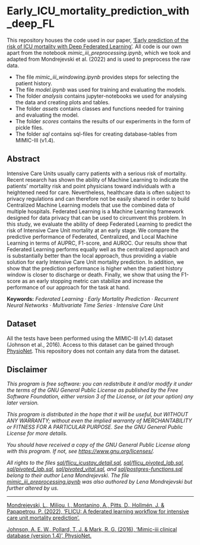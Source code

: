 # Early_ICU_mortality_prediction_with_deep_FL

This repository houses the code used in our paper, [‘Early prediction of the risk of ICU mortality with Deep Federated Learning’](http://arxiv.org/abs/2212.00554). All code is our own apart from the notebook *mimic_iii_preprocessing.ipynb*, which we took and adapted from Mondrejevski et al. (2022) and is used to preprocess the raw data.

- The file *mimic_iii_windowing.ipynb* provides steps for selecting the patient history.
- The file *model.ipynb* was used for training and evaluating the models.
- The folder *analysis* contains jupyter-notebooks we used for analysing the data and creating plots and tables.
- The folder *assets* contains classes and functions needed for training and evaluating the model.
- The folder *scores* contains the results of our experiments in the form of pickle files.
- The folder *sql* contains sql-files for creating database-tables from MIMIC-III (v1.4).

## Abstract

Intensive Care Units usually carry patients with a serious risk of mortality. Recent research has shown the ability of Machine Learning to indicate the patients’ mortality risk and point physicians toward individuals with a heightened need for care. Nevertheless, healthcare data is often subject to privacy regulations and can therefore not be easily shared in order to build Centralized Machine Learning models that use the combined data of multiple hospitals. Federated Learning is a Machine Learning framework designed for data privacy that can be used to circumvent this problem. In this study, we evaluate the ability of deep Federated Learning to predict the risk of Intensive Care Unit mortality at an early stage. We compare the predictive performance of Federated, Centralized, and Local Machine Learning in terms of AUPRC, F1-score, and AUROC. Our results show that Federated Learning performs equally well as the centralized approach and is substantially better than the local approach, thus providing a viable solution for early Intensive Care Unit mortality prediction. In addition, we show that the prediction performance is higher when the patient history window is closer to discharge or death. Finally, we show that using the F1-score as an early stopping metric can stabilize and increase the performance of our approach for the task at hand.

**Keywords:** *Federated Learning* · *Early Mortality Prediction* · *Recurrent Neural Networks* · *Multivariate Time Series* · *Intensive Care Unit*

## Dataset

All the tests have been performed using the MIMIC-III (v1.4) dataset (Johnson et al., 2016). Access to this dataset can be gained through [PhysioNet](https://physionet.org/content/mimiciii/1.4/). This repository does not contain any data from the dataset.

## Disclaimer

*This program is free software: you can redistribute it and/or modify
it under the terms of the GNU General Public License as published by
the Free Software Foundation, either version 3 of the License, or
(at your option) any later version.*

*This program is distributed in the hope that it will be useful,
but WITHOUT ANY WARRANTY; without even the implied warranty of
MERCHANTABILITY or FITNESS FOR A PARTICULAR PURPOSE.  See the
GNU General Public License for more details.*

*You should have received a copy of the GNU General Public License
along with this program.  If not, see <https://www.gnu.org/licenses/>.*

*All rights to the files *[sql/flicu_icustay_detail.sql](https://github.com/randlbem/Early_ICU_mortality_prediction_with_deep_FL/blob/main/sql/flicu_icustay_detail.sql)*, *[sql/flicu_pivoted_lab.sql](https://github.com/randlbem/Early_ICU_mortality_prediction_with_deep_FL/blob/main/sql/flicu_pivoted_lab.sql)*, *[sql/pivoted_lab.sql](https://github.com/randlbem/Early_ICU_mortality_prediction_with_deep_FL/blob/main/sql/pivoted_lab.sql)*, *[sql/pivoted_vital.sql](https://github.com/randlbem/Early_ICU_mortality_prediction_with_deep_FL/blob/main/sql/flicu_pivoted_vital.sql)*, and *[sql/postgres-functions.sql](https://github.com/randlbem/Early_ICU_mortality_prediction_with_deep_FL/blob/main/sql/postgres-functions.sql)* belong to their author Lena Mondrejevski. The file *[mimic_iii_preprocessing.ipynb](https://github.com/randlbem/Early_ICU_mortality_prediction_with_deep_FL/blob/main/mimic_iii_preprocessing.ipynb)* was also authored by Lena Mondrejevski but further altered by us.*

_____________________________________________________________________________________________
[Mondrejevski, L., Miliou, I., Montanino, A., Pitts, D., Hollmén, J. & Papapetrou, P. (2022),
‘FLICU: A federated learning workflow for intensive care unit mortality prediction’.](https://ieeexplore.ieee.org/document/9866963 "FLICU: A federated learning workflow for intensive care unit mortality prediction")

[Johnson, A. E. W., Pollard, T. J. & Mark, R. G. (2016), ‘Mimic-iii clinical database (version 1.4)’,
PhysioNet.](https://doi.org/10.13026/C2XW26 "Mimic-iii clinical database (version 1.4)")
